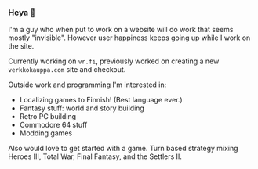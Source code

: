 ### Heya 👋

I'm a guy who when put to work on a website will do work that seems mostly "invisible". However user happiness keeps going up while I work on the site.

Currently working on `vr.fi`, previously worked on creating a new `verkkokauppa.com` site and checkout.

Outside work and programming I'm interested in:

- Localizing games to Finnish! (Best language ever.)
- Fantasy stuff: world and story building
- Retro PC building
- Commodore 64 stuff
- Modding games

Also would love to get started with a game. Turn based strategy mixing Heroes III, Total War, Final Fantasy, and the Settlers II.
